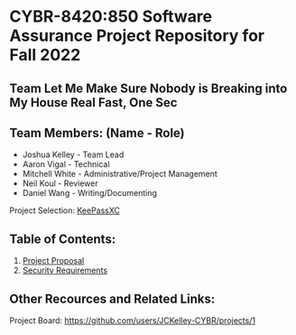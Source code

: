# CYBR-8420:850 Software Assurance Project Repository for Fall 2022

## Team Let Me Make Sure Nobody is Breaking into My House Real Fast, One Sec

## Team Members: (Name - Role)
- Joshua Kelley - Team Lead
- Aaron Vigal - Technical
- Mitchell White - Administrative/Project Management
- Neil Koul - Reviewer
- Daniel Wang - Writing/Documenting

Project Selection: [KeePassXC](https://github.com/keepassxreboot/keepassxc)

## Table of Contents:

1. [Project Proposal](https://github.com/JCKelley-CYBR/CYBR-8420-SoftwareAssurance/blob/main/ProjectProposal.md)
2. [Security Requirements](https://github.com/JCKelley-CYBR/CYBR-8420-SoftwareAssurance/blob/main/SecurityRequirements.md)

## Other Recources and Related Links:
Project Board: https://github.com/users/JCKelley-CYBR/projects/1
